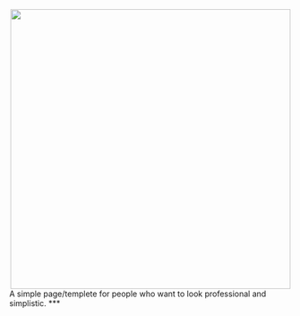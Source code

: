 <div style="text-align: center"><a href="https://github.com/russiantux/simplicitytemplete" target="_blank"><img src="http://i.imgur.com/HnlS9gV.png" width="500" /></a></div>
A simple page/templete for people who want to look professional and simplistic.
***
